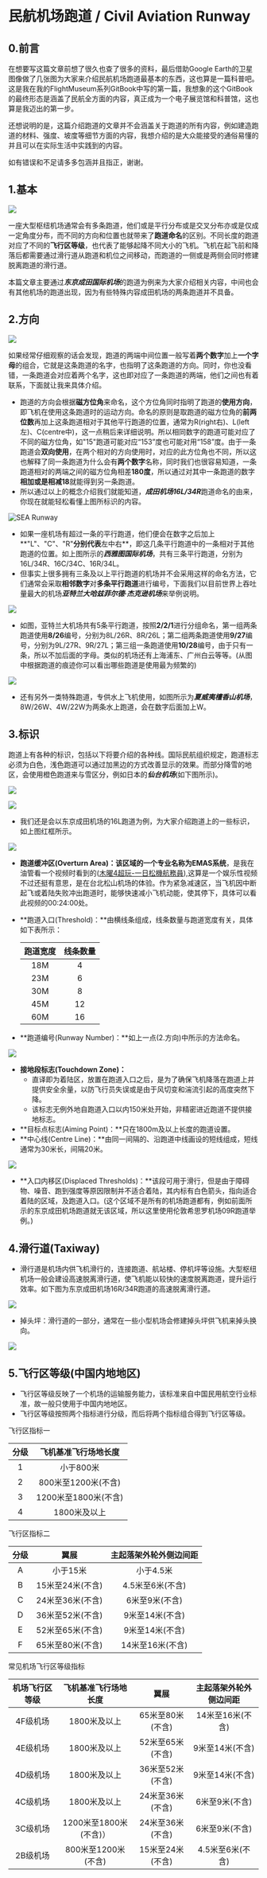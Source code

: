 # 民航机场跑道  **/**  Civil Aviation Runway

## 0.前言

在想要写这篇文章前想了很久也查了很多的资料，最后借助Google Earth的卫星图像做了几张图为大家来介绍民航机场跑道最基本的东西，这也算是一篇科普吧。这是我在我的FlightMuseum系列GitBook中写的第一篇，我想象的这个GitBook的最终形态是涵盖了民航全方面的内容，真正成为一个电子展览馆和科普馆，这也算是我迈出的第一步。

还想说明的是，这篇介绍跑道的文章并不会涵盖关于跑道的所有内容，例如建造跑道的材料、强度、坡度等细节方面的内容，我想介绍的是大众能接受的通俗易懂的并且可以在实际生活中实践到的内容。

如有错误和不足请多多包涵并且指正，谢谢。

## 1.基本

![](http://pzeib1xl7.bkt.clouddn.com/NRT_7321m_1.jpg)

一座大型枢纽机场通常会有多条跑道，他们或是平行分布或是交叉分布亦或是仅成一定角度分布，而不同的方向和位置也就带来了**跑道命名**的区别。不同长度的跑道对应了不同的**飞行区等级**，也代表了能够起降不同大小的飞机。飞机在起飞前和降落后都需要通过滑行道从跑道和机位之间移动，而跑道的一侧或是两侧会同时修建脱离跑道的滑行道。

本篇文章主要通过***东京成田国际机场***的跑道为例来为大家介绍相关内容，中间也会有其他机场的跑道出现，因为有些特殊内容成田机场的两条跑道并不具备。

## 2.方向

![](http://pzeib1xl7.bkt.clouddn.com/16L_0.jpg)

如果经常仔细观察的话会发现，跑道的两端中间位置一般写着**两个数字**加上**一个字母**的组合，它就是这条跑道的名字，也指明了这条跑道的方向。同时，你也没看错，一条跑道会对应着两个名字，这也即对应了一条跑道的两端，他们之间也有着联系，下面就让我来具体介绍。

- 跑道的方向会根据**磁方位角**来命名，这个方位角同时指明了跑道的**使用方向**，即飞机在使用这条跑道时的运动方向。命名的原则是取跑道的磁方位角的**前两位数**再加上这条跑道相对于其他平行跑道的位置，通常为R(right右)、L(left左)、C(centre中)，这一点稍后来详细说明。所以相同数字的跑道可能对应了不同的磁方位角，如"15"跑道可能对应“153”度也可能对用“158”度。由于一条跑道会**双向使用**，在两个相对的方向使用时，对应的此方位角也不同，所以这也解释了同一条跑道为什么会有**两个数字**名称，同时我们也很容易知道，一条跑道相对的两端之间的磁方位角相差**180度**，所以通过对其中一条跑道的数字**相加或是相减18**就能得到另一条跑道。
- 所以通过以上的概念介绍我们就能知道，***成田机场16L/34R***跑道命名的由来，你现在就能轻松看懂上图所标识的内容。

![SEA Runway](http://pzeib1xl7.bkt.clouddn.com/SEA.jpg)

- 如果一座机场有超过一条的平行跑道，他们便会在数字之后加上**"L"、"C"、"R"**分别代表**左中右**，即这几条平行跑道中的一条相对于其他跑道的位置。如上图所示的***西雅图国际机场***，共有三条平行跑道，分别为16L/34R、16C/34C、16R/34L。
- 但事实上很多拥有三条及以上平行跑道的机场并不会采用这样的命名方法，它们通常会采取**相邻数字**对**多条平行跑道**进行编号，下面我们以目前世界上吞吐量最大的机场***亚特兰大哈兹菲尔德·杰克逊机场***来举例说明。

![](http://pzeib1xl7.bkt.clouddn.com/ATL.jpg)

- 如图，亚特兰大机场共有5条平行跑道，按照**2/2/1**进行分组命名，第一组两条跑道使用**8/26**编号，分别为8L/26R、8R/26L；第二组两条跑道使用**9/27**编号，分别为9L/27R、9R/27L；第三组一条跑道使用**10/28**编号，由于只有一条，所以不加后面的字母。类似的机场还有上海浦东、广州白云等等。(从图中根据跑道的痕迹你可以看出哪些跑道是使用最为频繁的)

![](http://pzeib1xl7.bkt.clouddn.com/HNL1.jpg)

- 还有另外一类特殊跑道，专供水上飞机使用，如图所示为***夏威夷檀香山机场***，8W/26W、4W/22W为两条水上跑道，会在数字后面加上W。

## 3.标识

跑道上有各种的标识，包括以下将要介绍的各种线。国际民航组织规定，跑道标志必须为白色，浅色跑道可以通过加黑边的方式改善显示的效果。而部分降雪的地区，会使用橙色跑道来与雪区分，例如日本的***仙台机场***(如下图所示)。

![](http://pzeib1xl7.bkt.clouddn.com/%E4%BB%99%E5%8F%B0%E6%9C%BA%E5%9C%BA.JPG)



![](http://pzeib1xl7.bkt.clouddn.com/NRT_16L_0.JPG)

- 我们还是会以东京成田机场的16L跑道为例，为大家介绍跑道上的一些标识，如上图红框所示。

![](http://pzeib1xl7.bkt.clouddn.com/NRT_16L_11.jpg)

- **跑道缓冲区(Overturn Area)：**该区域的一个专业名称为**EMAS系统**，是我在油管看一个视频时看到的([木曜4超玩-一日松機航務員](https://www.youtube.com/watch?v=_WSMSy2Wioc)),这算是一个娱乐性视频不过还挺有意思，是在台北松山机场的体验。作为紧急减速区，当飞机因中断起飞或着陆失败冲出跑道时，能够快速减小飞机动能，使其停下，具体可以看此视频的00:24:00处。

- **跑道入口(Threshold)：**由横线条组成，线条数量与跑道宽度有关，具体如下表所示：

  | 跑道宽度 | 线条数量 |
  | :------: | :------: |
  |   18M    |    4     |
  |   23M    |    6     |
  |   30M    |    8     |
  |   45M    |    12    |
  |   60M    |    16    |

- **跑道编号(Runway Number)：**如上一点(2.方向)中所示的方法命名。

![](http://pzeib1xl7.bkt.clouddn.com/NRT_16L_33.jpg)

- **接地段标志(Touchdown Zone)：**
  - 直译即为着陆区，放置在跑道入口之后，是为了确保飞机降落在跑道上并提供安全余量，以防飞行员失误或是由于风切变和湍流引起的高度突然下降。
  - 该标志无例外地自跑道入口以内150米处开始，非精密进近跑道不提供接地标志。
- **目标点标志(Aiming Point)：**只在1800m及以上长度的跑道设置。
- **中心线(Centre Line)：**由同一间隔的、沿跑道中线画设的短线组成，短线通常为30米长，间隔20米。

![](http://pzeib1xl7.bkt.clouddn.com/LHR_09R_00.jpg)

- **入口内移区(Displaced Thresholds)：**该段可用于滑行，但是由于障碍物、噪音、跑到强度等原因限制并不适合着陆，其内标有白色箭头，指向适合着陆的区域，及跑道入口。(这个区域不是所有的机场跑道都有，例如前面所示的东京成田机场跑道就无该区域，所以这里使用伦敦希思罗机场09R跑道举例。)

## 4.滑行道(Taxiway)

- 滑行道是机场内供飞机滑行的，连接跑道、航站楼、停机坪等设施。大型枢纽机场一般会建设高速脱离滑行道，使飞机能以较快的速度脱离跑道，提升运行效率。如下图为东京成田机场16R/34R跑道的高速脱离滑行道。

![](http://pzeib1xl7.bkt.clouddn.com/NRT_taxiway1.jpg)

- 掉头坪：滑行道的一部分，通常在一些小型机场会修建掉头坪供飞机来掉头换向。

![](http://pzeib1xl7.bkt.clouddn.com/%E6%8E%89%E5%A4%B4%E5%9D%AA1.jpg)

## 5.飞行区等级(中国内地地区)

- 飞行区等级反映了一个机场的运输服务能力，该标准来自中国民用航空行业标准，故一般只使用于中国内地地区。
- 飞行区等级按照两个指标进行分级，而后将两个指标组合得到飞行区等级。

飞行区指标一

| 分级 | 飞机基准飞行场地长度 |
| :--: | :------------------: |
|  1   |      小于800米       |
|  2   | 800米至1200米(不含)  |
|  3   | 1200米至1800米(不含) |
|  4   |     1800米及以上     |

飞行区指标二

| 分级 |       翼展       | 主起落架外轮外侧边间距 |
| :--: | :--------------: | :--------------------: |
|  A   |     小于15米     |       小于4.5米        |
|  B   | 15米至24米(不含) |    4.5米至6米(不含)    |
|  C   | 24米至36米(不含) |     6米至9米(不含)     |
|  D   | 36米至52米(不含) |    9米至14米(不含)     |
|  E   | 52米至65米(不含) |    9米至14米(不含)     |
|  F   | 65米至80米(不含) |    14米至16米(不含)    |

常见机场飞行区等级指标

| 机场飞行区等级 |  飞机基准飞行场地长度  |       翼展       | 主起落架外轮外侧边间距 |
| :------------: | :--------------------: | :--------------: | :--------------------: |
|    4F级机场    |      1800米及以上      | 65米至80米(不含) |    14米至16米(不含)    |
|    4E级机场    |      1800米及以上      | 52米至65米(不含) |    9米至14米(不含)     |
|    4D级机场    |      1800米及以上      | 36米至52米(不含) |    9米至14米(不含)     |
|    4C级机场    |      1800米及以上      | 24米至36米(不含) |     6米至9米(不含)     |
|    3C级机场    | 1200米至1800米(不含)） | 24米至36米(不含) |     6米至9米(不含)     |
|    2B级机场    |  800米至1200米(不含)   | 15米至24米(不含) |    4.5米至6米(不含)    |

 
